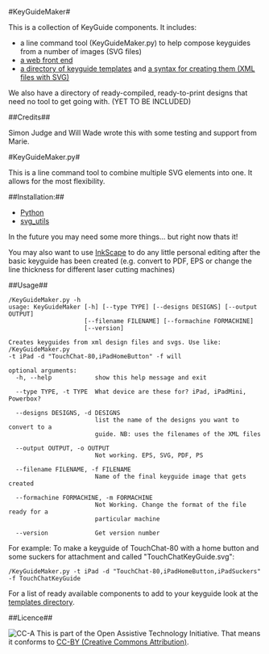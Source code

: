 #KeyGuideMaker#

This is a collection of KeyGuide components. It includes:

* a line command tool (KeyGuideMaker.py) to help compose keyguides from a number of images (SVG files)
* [a web front end](html/)
* [a directory of keyguide templates](/templates) and [a syntax for creating them (XML files with SVG)](/templates#readme)

We also have a directory of ready-compiled, ready-to-print designs that need no tool to get going with. (YET TO BE INCLUDED)

##Credits##

Simon Judge and Will Wade wrote this with some testing and support from Marie.


#KeyGuideMaker.py#

This is a line command tool to combine multiple SVG elements into one. It allows for the most flexibility. 

##Installation:##

* [Python](http://www.python.org/download/releases/2.7.2/)
* [svg_utils](https://github.com/btel/svg_utils)
 
In the future you may need some more things... but right now thats it!

You may also want to use [InkScape](http://inkscape.org/) to do any little personal editing after the basic keyguide has been created (e.g. convert to PDF, EPS or change the line thickness for different laser cutting machines)

##Usage##

    /KeyGuideMaker.py -h
    usage: KeyGuideMaker [-h] [--type TYPE] [--designs DESIGNS] [--output OUTPUT]
                         [--filename FILENAME] [--formachine FORMACHINE]
                         [--version]

    Creates keyguides from xml design files and svgs. Use like: /KeyGuideMaker.py
    -t iPad -d "TouchChat-80,iPadHomeButton" -f will

    optional arguments:
      -h, --help            show this help message and exit
      
      --type TYPE, -t TYPE  What device are these for? iPad, iPadMini, Powerbox?
      
      --designs DESIGNS, -d DESIGNS
                            list the name of the designs you want to convert to a
                            guide. NB: uses the filenames of the XML files
      
      --output OUTPUT, -o OUTPUT
                            Not working. EPS, SVG, PDF, PS
      
      --filename FILENAME, -f FILENAME
                            Name of the final keyguide image that gets created
      
      --formachine FORMACHINE, -m FORMACHINE
                            Not Working. Change the format of the file ready for a
                            particular machine
      
      --version             Get version number
      
For example: To make a keyguide of TouchChat-80 with a home button and some suckers for attachment and called "TouchChatKeyGuide.svg":

    /KeyGuideMaker.py -t iPad -d "TouchChat-80,iPadHomeButton,iPadSuckers" -f TouchChatKeyGuide
    
For a list of ready available components to add to your keyguide look at the [templates directory](templates/). 

##Licence##

![CC-A](http://i.creativecommons.org/l/by/3.0/88x31.png)
This is part of the Open Assistive Technology Initiative. That means it conforms to [CC-BY (Creative Commons Attribution)](http://creativecommons.org/licenses/by/3.0). 